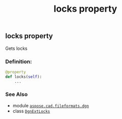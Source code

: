 ﻿---
title: locks property
second_title: Aspose.CAD for Python via .NET API References
description: 
type: docs
weight: 30
url: /python-net/aspose.cad.fileformats.dgn/dgnextlocks/locks/
is_root: false
---

## locks property


Gets locks
### Definition:
```python
@property
def locks(self):
    ...
```

### See Also
* module [`aspose.cad.fileformats.dgn`](../../)
* class [`DgnExtLocks`](/cad/python-net/aspose.cad.fileformats.dgn/dgnextlocks)
